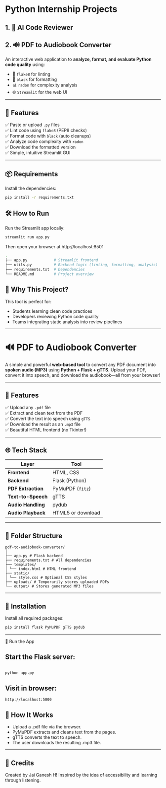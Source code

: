 <h1>Python Internship Projects</h1>

<h2> 1. 🧠 AI Code Reviewer</h2>
<h2> 2. 🔊 PDF to Audiobook Converter</h2>

An interactive web application to **analyze, format, and evaluate Python code quality** using:

- 🧹 `flake8` for linting
- 🎨 `black` for formatting
- 📊 `radon` for complexity analysis
- 🌐 `Streamlit` for the web UI

---

## 🚀 Features

✅ Paste or upload `.py` files  
✅ Lint code using `flake8` (PEP8 checks)  
✅ Format code with `black` (auto cleanups)  
✅ Analyze code complexity with `radon`  
✅ Download the formatted version  
✅ Simple, intuitive Streamlit GUI  

---

## 📦 Requirements

Install the dependencies:

```bash
pip install -r requirements.txt
```

## 🛠️ How to Run

Run the Streamlit app locally:
```bash
streamlit run app.py
```
Then open your browser at http://localhost:8501
```bash
.
├── app.py            # Streamlit frontend
├── utils.py          # Backend logic (linting, formatting, analysis)
├── requirements.txt  # Dependencies
└── README.md         # Project overview
```
## 🧠 Why This Project?

This tool is perfect for:

- Students learning clean code practices
- Developers reviewing Python code quality
- Teams integrating static analysis into review pipelines

---

# 🔊 PDF to Audiobook Converter

A simple and powerful **web-based tool** to convert any PDF document into **spoken audio (MP3)** using **Python + Flask + gTTS**. Upload your PDF, convert it into speech, and download the audiobook—all from your browser!

---

## 📌 Features

✅ Upload any `.pdf` file  
✅ Extract and clean text from the PDF  
✅ Convert the text into speech using `gTTS`  
✅ Download the result as an `.mp3` file  
✅ Beautiful HTML frontend (no Tkinter!)

---

## 🌐 Tech Stack

| Layer      | Tool        |
|------------|-------------|
| **Frontend** | HTML, CSS |
| **Backend**  | Flask (Python) |
| **PDF Extraction** | PyMuPDF (`fitz`) |
| **Text-to-Speech** | gTTS |
| **Audio Handling** | pydub |
| **Audio Playback** | HTML5 or download |

---

## 📁 Folder Structure

```
pdf-to-audiobook-converter/
│
├── app.py # Flask backend
├── requirements.txt # All dependencies
├── templates/
│ └── index.html # HTML frontend
├── static/
│ └── style.css # Optional CSS styles
├── uploads/ # Temporarily stores uploaded PDFs
└── output/ # Stores generated MP3 files
```
---

## 🔧 Installation

Install all required packages:
```bash
pip install flask PyMuPDF gTTS pydub
```

---
 
🚀 Run the App

## Start the Flask server:

```bash

python app.py
```

## Visit in browser:

```
http://localhost:5000
```
## 🧠 How It Works
- Upload a .pdf file via the browser.
- PyMuPDF extracts and cleans text from the pages.
- gTTS converts the text to speech.
- The user downloads the resulting .mp3 file.

---

## 📣 Credits
Created by Jai Ganesh H!
Inspired by the idea of accessibility and learning through listening.


